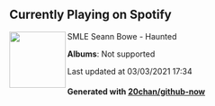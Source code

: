 ## Currently Playing on Spotify

[<img align="left" width="100" src="https://i.scdn.co/image/ab67616d0000b27364ef33a24df9936f0683a208">](https://open.spotify.com/album/3qgZ3tKehJ9dxSxG1frhfx)

SMLE Seann Bowe - Haunted

**Albums**: Not supported

Last updated at 03/03/2021 17:34

#### Generated with [20chan/github-now](https://github.com/20chan/github-now)


<!--
**20chan/20chan** is a ✨ _special_ ✨ repository because its `README.md` (this file) appears on your GitHub profile.

Here are some ideas to get you started:

- 🔭 I’m currently working on ...
- 🌱 I’m currently learning ...
- 👯 I’m looking to collaborate on ...
- 🤔 I’m looking for help with ...
- 💬 Ask me about ...
- 📫 How to reach me: ...
- 😄 Pronouns: ...
- ⚡ Fun fact: ...
-->
